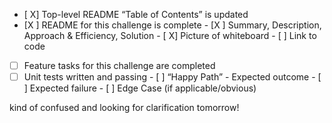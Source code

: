 - [ X] Top-level README “Table of Contents” is updated
 - [X ] README for this challenge is complete
       - [X ] Summary, Description, Approach & Efficiency, Solution
       - [ X] Picture of whiteboard
       - [ ] Link to code
 - [ ] Feature tasks for this challenge are completed
 - [ ] Unit tests written and passing
       - [ ] “Happy Path” - Expected outcome
       - [ ] Expected failure
       - [ ] Edge Case (if applicable/obvious)

kind of confused and looking for clarification tomorrow! 
